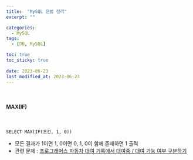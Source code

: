 ```yaml
---
title:  "MySQL 문법 정리"
excerpt: ""

categories:
  - MySQL
tags:
  - [DB, MySQL]

toc: true
toc_sticky: true
 
date: 2023-06-23
last_modified_at: 2023-06-23
---
```


<br>

#### **MAX(IF)**

<br>

```
SELECT MAX(IF(조건, 1, 0))
```
- 모든 결과가 1이면 1, 0이면 0, 1, 0이 함께 존재하면 1 출력
- 관련 문제 : [프로그래머스 자동차 대여 기록에서 대여중 / 대여 가능 여부 구분하기](https://school.programmers.co.kr/learn/courses/30/lessons/157340)

<br>
